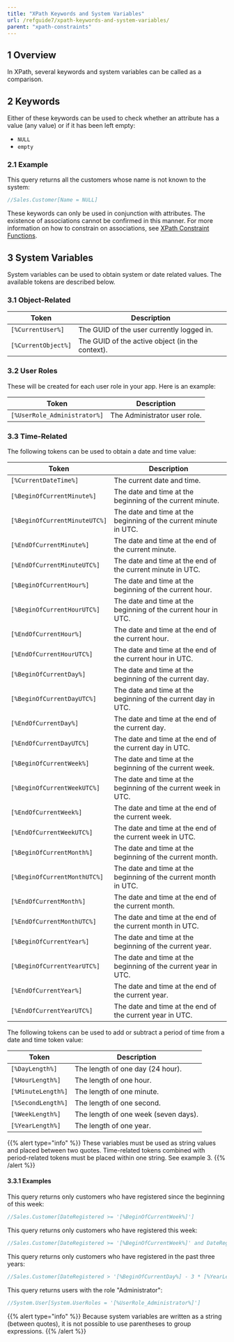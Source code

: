 ```yaml
---
title: "XPath Keywords and System Variables"
url: /refguide7/xpath-keywords-and-system-variables/
parent: "xpath-constraints"
---
```


## 1 Overview

In XPath, several keywords and system variables can be called as a comparison.

## 2 Keywords

Either of these keywords can be used to check whether an attribute has a value (any value) or if it has been left empty:

* `NULL`
* `empty`

### 2.1 Example

This query returns all the customers whose name is not known to the system:

```java
//Sales.Customer[Name = NULL]
```

These keywords can only be used in conjunction with attributes. The existence of associations cannot be confirmed in this manner. For more information on how to constrain on associations, see [XPath Constraint Functions](/refguide7/xpath-constraint-functions/).

## 3 System Variables

System variables can be used to obtain system or date related values. The available tokens are described below.

### 3.1 Object-Related

| Token | Description |
| --- | --- |
| `[%CurrentUser%]` | The GUID of the user currently logged in. |
| `[%CurrentObject%]` | The GUID of the active object (in the context). |

### 3.2 User Roles

These will be created for each user role in your app. Here is an example:

| Token | Description |
| --- | --- |
| `[%UserRole_Administrator%]` | The Administrator user role. |

### 3.3 Time-Related

The following tokens can be used to obtain a date and time value:

| Token | Description |
| --- | --- |
| `[%CurrentDateTime%]` | The current date and time. |
| `[%BeginOfCurrentMinute%]` | The date and time at the beginning of the current minute. |
| `[%BeginOfCurrentMinuteUTC%]` | The date and time at the beginning of the current minute in UTC. |
| `[%EndOfCurrentMinute%]` | The date and time at the end of the current minute. |
| `[%EndOfCurrentMinuteUTC%]` | The date and time at the end of the current minute in UTC. |
| `[%BeginOfCurrentHour%]` | The date and time at the beginning of the current hour. |
| `[%BeginOfCurrentHourUTC%]` | The date and time at the beginning of the current hour in UTC. |
| `[%EndOfCurrentHour%]` | The date and time at the end of the current hour. |
| `[%EndOfCurrentHourUTC%]` | The date and time at the end of the current hour in UTC. |
| `[%BeginOfCurrentDay%]` | The date and time at the beginning of the current day. |
| `[%BeginOfCurrentDayUTC%]` | The date and time at the beginning of the current day in UTC. |
| `[%EndOfCurrentDay%]` | The date and time at the end of the current day. |
| `[%EndOfCurrentDayUTC%]` | The date and time at the end of the current day in UTC. |
| `[%BeginOfCurrentWeek%]` | The date and time at the beginning of the current week. |
| `[%BeginOfCurrentWeekUTC%]` | The date and time at the beginning of the current week in UTC. |
| `[%EndOfCurrentWeek%]` | The date and time at the end of the current week. |
| `[%EndOfCurrentWeekUTC%]` | The date and time at the end of the current week in UTC. |
| `[%BeginOfCurrentMonth%]` | The date and time at the beginning of the current month. |
| `[%BeginOfCurrentMonthUTC%]` | The date and time at the beginning of the current month in UTC. |
| `[%EndOfCurrentMonth%]` | The date and time at the end of the current month. |
| `[%EndOfCurrentMonthUTC%]` | The date and time at the end of the current month in UTC. |
| `[%BeginOfCurrentYear%]` | The date and time at the beginning of the current year. |
| `[%BeginOfCurrentYearUTC%]` | The date and time at the beginning of the current year in UTC. |
| `[%EndOfCurrentYear%]` | The date and time at the end of the current year. |
| `[%EndOfCurrentYearUTC%]` | The date and time at the end of the current year in UTC. |

The following tokens can be used to add or subtract a period of time from a date and time token value:

| Token | Description |
| --- | --- |
| `[%DayLength%]` | The length of one day (24 hour). |
| `[%HourLength%]` | The length of one hour. |
| `[%MinuteLength%]` | The length of one minute. |
| `[%SecondLength%]` | The length of one second. |
| `[%WeekLength%]` | The length of one week (seven days). |
| `[%YearLength%]` | The length of one year. |

{{% alert type="info" %}}
These variables must be used as string values and placed between two quotes. Time-related tokens combined with period-related tokens must be placed within one string. See example 3.
{{% /alert %}}

#### 3.3.1 Examples

This query returns only customers who have registered since the beginning of this week:

```java
//Sales.Customer[DateRegistered >= '[%BeginOfCurrentWeek%]']
```

This query returns only customers who have registered this week:

```java
//Sales.Customer[DateRegistered >= '[%BeginOfCurrentWeek%]' and DateRegistered < '[%EndOfCurrentWeek%]']
```

This query returns only customers who have registered in the past three years:

```java
//Sales.Customer[DateRegistered > '[%BeginOfCurrentDay%] - 3 * [%YearLength%]']
```

This query returns users with the role "Administrator":

```java
//System.User[System.UserRoles = '[%UserRole_Administrator%]']
```
{{% alert type="info" %}}
Because system variables are written as a string (between quotes), it is not possible to use parentheses to group expressions.
{{% /alert %}}
